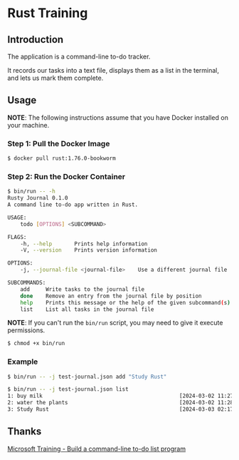 # Rust Training

## Introduction

The application is a command-line to-do tracker.

It records our tasks into a text file, displays them as a list in the terminal, and lets us mark them complete.

## Usage

**NOTE**: The following instructions assume that you have Docker installed on your machine.

### Step 1: Pull the Docker Image

```bash
$ docker pull rust:1.76.0-bookworm
```

### Step 2: Run the Docker Container

```bash
$ bin/run -- -h
Rusty Journal 0.1.0
A command line to-do app written in Rust.

USAGE:
    todo [OPTIONS] <SUBCOMMAND>

FLAGS:
    -h, --help       Prints help information
    -V, --version    Prints version information

OPTIONS:
    -j, --journal-file <journal-file>    Use a different journal file

SUBCOMMANDS:
    add     Write tasks to the journal file
    done    Remove an entry from the journal file by position
    help    Prints this message or the help of the given subcommand(s)
    list    List all tasks in the journal file
```

**NOTE**: If you can't run the `bin/run` script, you may need to give it execute permissions.

```bash
$ chmod +x bin/run
```

### Example

```bash
$ bin/run -- -j test-journal.json add "Study Rust"
```

```bash
$ bin/run -- -j test-journal.json list
1: buy milk                                           [2024-03-02 11:27](UTC)
2: water the plants                                   [2024-03-02 11:28](UTC)
3: Study Rust                                         [2024-03-03 02:17](UTC)
```

## Thanks

[Microsoft Training - Build a command-line to-do list program](https://learn.microsoft.com/en-us/training/modules/rust-create-command-line-program/1-introduction?ns-enrollment-type=learningpath&ns-enrollment-id=learn.languages.rust-first-steps)
